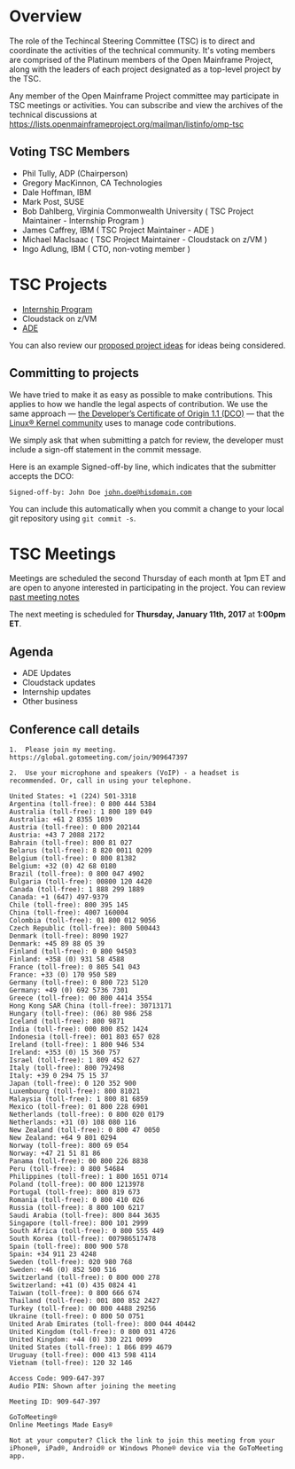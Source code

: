 # Overview

The role of the Techincal Steering Committee (TSC) is to direct and coordinate the activities of the technical community. It's voting members are comprised of the Platinum members of the Open Mainframe Project, along with the leaders of each project designated as a top-level project by the TSC.

Any member of the Open Mainframe Project committee may participate in TSC meetings or activities. You can subscribe and view the archives of the technical discussions at https://lists.openmainframeproject.org/mailman/listinfo/omp-tsc

## Voting TSC Members

  * Phil Tully, ADP (Chairperson)
  * Gregory MacKinnon, CA Technologies
  * Dale Hoffman, IBM
  * Mark Post, SUSE
  * Bob Dahlberg, Virginia Commonwealth University ( TSC Project Maintainer - Internship Program )
  * James Caffrey, IBM ( TSC Project Maintainer - ADE )
  * Michael MacIsaac ( TSC Project Maintainer - Cloudstack on z/VM )
  * Ingo Adlung, IBM ( CTO, non-voting member )

# TSC Projects

  * [Internship Program](projects/internship.md)
  * Cloudstack on z/VM
  * [ADE](https://github.com/openmainframeproject/ade)

You can also review our [proposed project ideas](proposed.md) for ideas being considered.

## Committing to projects

We have tried to make it as easy as possible to make contributions. This applies to how we handle the legal aspects of contribution. We use the same approach — [the Developer’s Certificate of Origin 1.1 (DCO)](https://github.com/hyperledger/fabric/blob/master/docs/source/DCO1.1.txt) — that the [Linux® Kernel community](http://elinux.org/Developer_Certificate_Of_Origin) uses to manage code contributions.

We simply ask that when submitting a patch for review, the developer must include a sign-off statement in the commit message.

Here is an example Signed-off-by line, which indicates that the submitter accepts the DCO:

<code>Signed-off-by: John Doe <john.doe@hisdomain.com></code>

You can include this automatically when you commit a change to your local git repository using <code>git commit -s</code>.

# TSC Meetings

Meetings are scheduled the second Thursday of each month at 1pm ET and are open to anyone interested in participating in the project. You can review [past meeting notes](/meeting_notes)

The next meeting is scheduled for **Thursday, January 11th, 2017** at **1:00pm ET**. 

## Agenda

* ADE Updates
* Cloudstack updates
* Internship updates
* Other business

## Conference call details

```
1.  Please join my meeting.
https://global.gotomeeting.com/join/909647397

2.  Use your microphone and speakers (VoIP) - a headset is recommended. Or, call in using your telephone.

United States: +1 (224) 501-3318
Argentina (toll-free): 0 800 444 5384
Australia (toll-free): 1 800 189 049
Australia: +61 2 8355 1039
Austria (toll-free): 0 800 202144
Austria: +43 7 2088 2172
Bahrain (toll-free): 800 81 027
Belarus (toll-free): 8 820 0011 0209
Belgium (toll-free): 0 800 81382
Belgium: +32 (0) 42 68 0180
Brazil (toll-free): 0 800 047 4902
Bulgaria (toll-free): 00800 120 4420
Canada (toll-free): 1 888 299 1889
Canada: +1 (647) 497-9379
Chile (toll-free): 800 395 145
China (toll-free): 4007 160004
Colombia (toll-free): 01 800 012 9056
Czech Republic (toll-free): 800 500443
Denmark (toll-free): 8090 1927
Denmark: +45 89 88 05 39
Finland (toll-free): 0 800 94503
Finland: +358 (0) 931 58 4588
France (toll-free): 0 805 541 043
France: +33 (0) 170 950 589
Germany (toll-free): 0 800 723 5120
Germany: +49 (0) 692 5736 7301
Greece (toll-free): 00 800 4414 3554
Hong Kong SAR China (toll-free): 30713171
Hungary (toll-free): (06) 80 986 258
Iceland (toll-free): 800 9871
India (toll-free): 000 800 852 1424
Indonesia (toll-free): 001 803 657 028
Ireland (toll-free): 1 800 946 534
Ireland: +353 (0) 15 360 757
Israel (toll-free): 1 809 452 627
Italy (toll-free): 800 792498
Italy: +39 0 294 75 15 37
Japan (toll-free): 0 120 352 900
Luxembourg (toll-free): 800 81021
Malaysia (toll-free): 1 800 81 6859
Mexico (toll-free): 01 800 228 6901
Netherlands (toll-free): 0 800 020 0179
Netherlands: +31 (0) 108 080 116
New Zealand (toll-free): 0 800 47 0050
New Zealand: +64 9 801 0294
Norway (toll-free): 800 69 054
Norway: +47 21 51 81 86
Panama (toll-free): 00 800 226 8838
Peru (toll-free): 0 800 54684
Philippines (toll-free): 1 800 1651 0714
Poland (toll-free): 00 800 1213978
Portugal (toll-free): 800 819 673
Romania (toll-free): 0 800 410 026
Russia (toll-free): 8 800 100 6217
Saudi Arabia (toll-free): 800 844 3635
Singapore (toll-free): 800 101 2999
South Africa (toll-free): 0 800 555 449
South Korea (toll-free): 007986517478
Spain (toll-free): 800 900 578
Spain: +34 911 23 4248
Sweden (toll-free): 020 980 768
Sweden: +46 (0) 852 500 516
Switzerland (toll-free): 0 800 000 278
Switzerland: +41 (0) 435 0824 41
Taiwan (toll-free): 0 800 666 674
Thailand (toll-free): 001 800 852 2427
Turkey (toll-free): 00 800 4488 29256
Ukraine (toll-free): 0 800 50 0751
United Arab Emirates (toll-free): 800 044 40442
United Kingdom (toll-free): 0 800 031 4726
United Kingdom: +44 (0) 330 221 0099
United States (toll-free): 1 866 899 4679
Uruguay (toll-free): 000 413 598 4114
Vietnam (toll-free): 120 32 146

Access Code: 909-647-397
Audio PIN: Shown after joining the meeting

Meeting ID: 909-647-397

GoToMeeting®
Online Meetings Made Easy®

Not at your computer? Click the link to join this meeting from your iPhone®, iPad®, Android® or Windows Phone® device via the GoToMeeting app.
```
